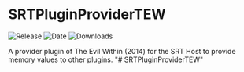 # SRTPluginProviderTEW
![Release](https://img.shields.io/github/v/release/Mysterion06/SRTPluginProviderTEW?label=current%20release&style=for-the-badge)
![Date](https://img.shields.io/github/release-date/Mysterion06/SRTPluginProviderTEW?style=for-the-badge)
![Downloads](https://img.shields.io/github/downloads/Mysterion06/SRTPluginProviderTEW/total?color=%23007EC6&style=for-the-badge)

A provider plugin of The Evil Within (2014) for the SRT Host to provide memory values to other plugins.
"# SRTPluginProviderTEW" 
